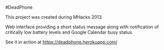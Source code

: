 #DeadPhone

This project was created during MHacks 2013.

Web interface providing a short status message along with notification of critically low battery levels and Google Calendar busy status.

See it in action at https://deadphone.herokuapp.com/
